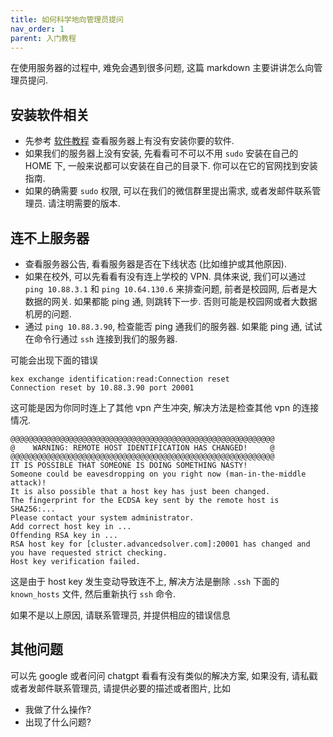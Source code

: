 ```yaml
---
title: 如何科学地向管理员提问
nav_order: 1
parent: 入门教程
---
```


在使用服务器的过程中, 难免会遇到很多问题, 这篇 markdown 主要讲讲怎么向管理员提问.

## 安装软件相关

- 先参考 [软件教程](../software/index.md) 查看服务器上有没有安装你要的软件.
- 如果我们的服务器上没有安装, 先看看可不可以不用 `sudo` 安装在自己的 HOME 下, 一般来说都可以安装在自己的目录下. 你可以在它的官网找到安装指南.
- 如果的确需要 `sudo` 权限, 可以在我们的微信群里提出需求, 或者发邮件联系管理员. 请注明需要的版本.

## 连不上服务器

- 查看服务器公告, 看看服务器是否在下线状态 (比如维护或其他原因).
- 如果在校外, 可以先看看有没有连上学校的 VPN. 具体来说, 我们可以通过 `ping 10.88.3.1` 和 `ping 10.64.130.6` 来排查问题, 前者是校园网, 后者是大数据的网关. 如果都能 ping 通, 则跳转下一步. 否则可能是校园网或者大数据机房的问题.
- 通过 `ping 10.88.3.90`, 检查能否 ping 通我们的服务器. 如果能 ping 通, 试试在命令行通过 `ssh` 连接到我们的服务器.

可能会出现下面的错误

``` text
kex exchange identification:read:Connection reset
Connection reset by 10.88.3.90 port 20001
```

这可能是因为你同时连上了其他 vpn 产生冲突, 解决方法是检查其他 vpn 的连接情况.

``` text
@@@@@@@@@@@@@@@@@@@@@@@@@@@@@@@@@@@@@@@@@@@@@@@@@@@@@@@@@@@
@    WARNING: REMOTE HOST IDENTIFICATION HAS CHANGED!     @
@@@@@@@@@@@@@@@@@@@@@@@@@@@@@@@@@@@@@@@@@@@@@@@@@@@@@@@@@@@
IT IS POSSIBLE THAT SOMEONE IS DOING SOMETHING NASTY!
Someone could be eavesdropping on you right now (man-in-the-middle attack)!
It is also possible that a host key has just been changed.
The fingerprint for the ECDSA key sent by the remote host is
SHA256:...
Please contact your system administrator.
Add correct host key in ...
Offending RSA key in ...
RSA host key for [cluster.advancedsolver.com]:20001 has changed and you have requested strict checking.
Host key verification failed.
```

这是由于 host key 发生变动导致连不上, 解决方法是删除 `.ssh` 下面的 `known_hosts` 文件, 然后重新执行 `ssh` 命令.

如果不是以上原因, 请联系管理员, 并提供相应的错误信息

## 其他问题

可以先 google 或者问问 chatgpt 看看有没有类似的解决方案, 如果没有, 请私戳或者发邮件联系管理员, 请提供必要的描述或者图片, 比如

- 我做了什么操作?
- 出现了什么问题?
